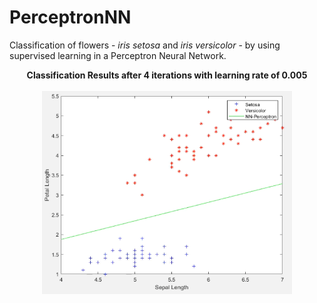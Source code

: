 # PerceptronNN

Classification of flowers - *iris setosa* and *iris versicolor* - by using supervised learning in a Perceptron Neural Network.

<p align="center">
    <b>Classification Results after 4 iterations with learning rate of 0.005 </b><br>
    <br>
    <img width="400" src="https://github.com/joscarvalho/PerceptronNN/blob/main/Img/Classification.png?raw=true" alt="Classification Results"/>
</p>
